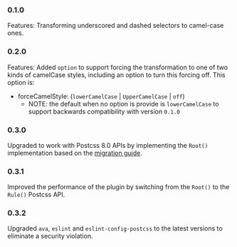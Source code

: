 ### 0.1.0

Features: Transforming underscored and dashed selectors to camel-case ones.

### 0.2.0

Features: Added `option` to support forcing the transformation to one of two kinds of camelCase styles, including an option to turn this forcing off. This option is:
- forceCamelStyle: (`lowerCamelCase` | `UpperCamelCase` | `off`)
  - NOTE: the default when no option is provide is `lowerCamelCase` to support backwards compatibility with version `0.1.0`

### 0.3.0
Upgraded to work with Postcss 8.0 APIs by implementing the `Root()` implementation based on the [migration guide](https://evilmartians.com/chronicles/postcss-8-plugin-migration).

### 0.3.1
Improved the performance of the plugin by switching from the `Root()` to the `Rule()` Postcss API.

### 0.3.2
Upgraded `ava`, `eslint` and `eslint-config-postcss` to the latest versions to eliminate a security violation.
